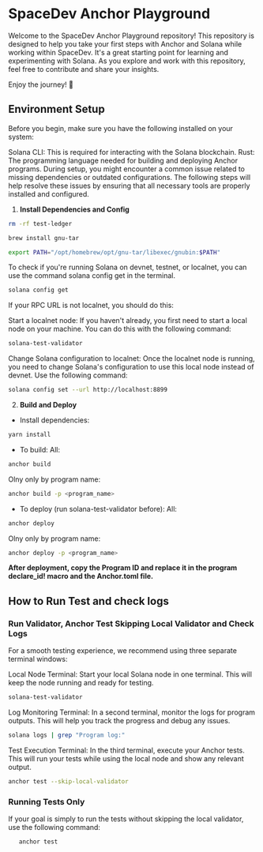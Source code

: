 # SpaceDev Anchor Playground

Welcome to the SpaceDev Anchor Playground repository! This repository is designed to help you take your first steps with Anchor and Solana while working within SpaceDev.
It's a great starting point for learning and experimenting with Solana.
As you explore and work with this repository, feel free to contribute and share your insights.

Enjoy the journey! 🚀

## Environment Setup

Before you begin, make sure you have the following installed on your system:

Solana CLI: This is required for interacting with the Solana blockchain.
Rust: The programming language needed for building and deploying Anchor programs.
During setup, you might encounter a common issue related to missing dependencies or outdated configurations. The following steps will help resolve these issues by ensuring that all necessary tools are properly installed and configured.

1. **Install Dependencies and Config**

```bash
rm -rf test-ledger

brew install gnu-tar

export PATH="/opt/homebrew/opt/gnu-tar/libexec/gnubin:$PATH"
```

To check if you're running Solana on devnet, testnet, or localnet, you can use the command solana config get in the terminal.

```bash
solana config get
```

If your RPC URL is not localnet, you should do this:

Start a localnet node: If you haven't already, you first need to start a local node on your machine. You can do this with the following command:

```bash
solana-test-validator
```

Change Solana configuration to localnet: Once the localnet node is running, you need to change Solana's configuration to use this local node instead of devnet. Use the following command:

```bash
solana config set --url http://localhost:8899
```

2. **Build and Deploy**

- Install dependencies:

```bash
yarn install
```

- To build:
  All:

```bash
anchor build
```

Olny only by program name:

```bash
anchor build -p <program_name>
```

- To deploy (run solana-test-validator before):
  All:

```bash
anchor deploy
```

Olny only by program name:

```bash
anchor deploy -p <program_name>
```

**After deployment, copy the Program ID and replace it in the program declare_id! macro and the Anchor.toml file.**

## How to Run Test and check logs

### Run Validator, Anchor Test Skipping Local Validator and Check Logs

For a smooth testing experience, we recommend using three separate terminal windows:

Local Node Terminal: Start your local Solana node in one terminal. This will keep the node running and ready for testing.

```bash
solana-test-validator
```

Log Monitoring Terminal: In a second terminal, monitor the logs for program outputs. This will help you track the progress and debug any issues.

```bash
solana logs | grep "Program log:"
```

Test Execution Terminal: In the third terminal, execute your Anchor tests. This will run your tests while using the local node and show any relevant output.

```bash
anchor test --skip-local-validator
```

### Running Tests Only

If your goal is simply to run the tests without skipping the local validator, use the following command:

```bash
   anchor test
```
